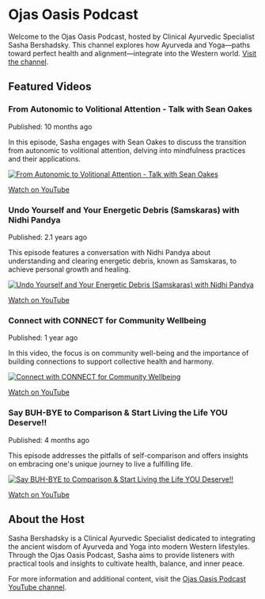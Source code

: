 # Ojas Oasis Podcast

Welcome to the Ojas Oasis Podcast, hosted by Clinical Ayurvedic Specialist Sasha Bershadsky. This channel explores how Ayurveda and Yoga—paths toward perfect health and alignment—integrate into the Western world. [Visit the channel](https://www.youtube.com/@ojasoasis).

## Featured Videos

### From Autonomic to Volitional Attention - Talk with Sean Oakes

Published: 10 months ago

In this episode, Sasha engages with Sean Oakes to discuss the transition from autonomic to volitional attention, delving into mindfulness practices and their applications.

[![From Autonomic to Volitional Attention - Talk with Sean Oakes](https://img.youtube.com/vi/ESw9gXERXyo/0.jpg)](https://www.youtube.com/watch?v=ESw9gXERXyo)

[Watch on YouTube](https://www.youtube.com/watch?v=ESw9gXERXyo)

### Undo Yourself and Your Energetic Debris (Samskaras) with Nidhi Pandya

Published: 2.1 years ago

This episode features a conversation with Nidhi Pandya about understanding and clearing energetic debris, known as Samskaras, to achieve personal growth and healing.

[![Undo Yourself and Your Energetic Debris (Samskaras) with Nidhi Pandya](https://img.youtube.com/vi/V4USP85bf38/0.jpg)](https://www.youtube.com/watch?v=V4USP85bf38)

[Watch on YouTube](https://www.youtube.com/watch?v=V4USP85bf38)

### Connect with CONNECT for Community Wellbeing

Published: 1 year ago

In this video, the focus is on community well-being and the importance of building connections to support collective health and harmony.

[![Connect with CONNECT for Community Wellbeing](https://img.youtube.com/vi/3VuTFeosu3A/0.jpg)](https://www.youtube.com/watch?v=3VuTFeosu3A)

[Watch on YouTube](https://www.youtube.com/watch?v=3VuTFeosu3A)

### Say BUH-BYE to Comparison & Start Living the Life YOU Deserve!!

Published: 4 months ago

This episode addresses the pitfalls of self-comparison and offers insights on embracing one's unique journey to live a fulfilling life.

[![Say BUH-BYE to Comparison & Start Living the Life YOU Deserve!!](https://img.youtube.com/vi/OngbSF53odY/0.jpg)](https://www.youtube.com/watch?v=OngbSF53odY)

[Watch on YouTube](https://www.youtube.com/watch?v=OngbSF53odY)

## About the Host

Sasha Bershadsky is a Clinical Ayurvedic Specialist dedicated to integrating the ancient wisdom of Ayurveda and Yoga into modern Western lifestyles. Through the Ojas Oasis Podcast, Sasha aims to provide listeners with practical tools and insights to cultivate health, balance, and inner peace.

For more information and additional content, visit the [Ojas Oasis Podcast YouTube channel](https://www.youtube.com/@ojasoasis).
